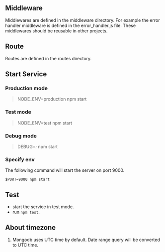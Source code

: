 ## Middleware

Middlewares are defined in the middleware directory. For example the error handler middleware
is defined in the error_handler.js file. These middlewares should be reusable in other projects. 

## Route

Routes are defined in the routes directory.

## Start Service

### Production mode

>NODE_ENV=production npm start

### Test mode

>NODE_ENV=test npm start

### Debug mode

>DEBUG=*:* npm start

### Specify env

The following command will start the server on port 9000.

```
$PORT=9000 npm start
```

## Test

- start the service in test mode.
- run `npm test`.

## About timezone

1. Mongodb uses UTC time by default. Date range query will be converted to UTC time.



